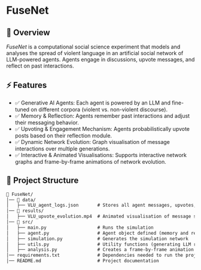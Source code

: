 # FuseNet

## 📌 Overview
_FuseNet_ is a computational social science experiment that models and analyses the spread of violent language in an artificial social network of LLM-powered agents. Agents engage in discussions, upvote messages, and reflect on past interactions.

## ⚡ Features
- ✅ Generative AI Agents: Each agent is powered by an LLM and fine-tuned on different corpora (violent vs. non-violent discourse).
- ✅ Memory & Reflection: Agents remember past interactions and adjust their messaging behavior.
- ✅ Upvoting & Engagement Mechanism: Agents probabilistically upvote posts based on their reflection module.
- ✅ Dynamic Network Evolution: Graph visualisation of message interactions over multiple generations.
- ✅ Interactive & Animated Visualisations: Supports interactive network graphs and frame-by-frame animations of network evolution.


## 📂 Project Structure

```md
📂 FuseNet/
│── 📂 data/
│   ├── VLU_agent_logs.json       # Stores all agent messages, upvotes, and reflections for analysis
│── 📂 results/
│   ├── VLU_upvote_evolution.mp4  # Animated visualisation of message spread
│── 📂 src/
│   ├── main.py                   # Runs the simulation
│   ├── agent.py                  # Agent object defined (memory and reflection modules)
│   ├── simulation.py             # Generates the simulation network
│   ├── utils.py                  # Utility functions (generating LLM responses)
│   ├── analysis.py               # Creates a frame-by-frame animation of the network evolution
│── requirements.txt              # Dependencies needed to run the project
│── README.md                     # Project documentation
